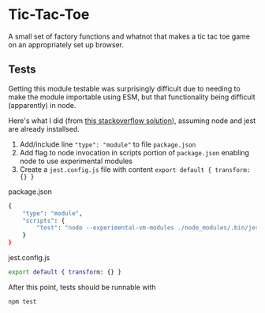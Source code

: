 # Tic-Tac-Toe
A small set of factory functions and whatnot that makes
a tic tac toe game on an appropriately set up browser.

## Tests
Getting this module testable was surprisingly difficult due to needing to
make the module importable using ESM, but that functionality being difficult
(apparently) in node.

Here's what I did (from [this stackoverflow solution](https://stackoverflow.com/questions/68956636/how-to-use-esm-tests-with-jest)),
assuming node and jest are already installsed.

1. Add/include line `"type": "module"` to file `package.json`
2. Add flag to node invocation in scripts portion of `package.json` enabling
   node to use experimental modules
3. Create a `jest.config.js` file with content `export default { transform: {} }`

package.json
```bash
{
    "type": "module",
    "scripts": {
        "test": "node --experimental-vm-modules ./node_modules/.bin/jest"
    }
}
```

jest.config.js
```bash
export default { transform: {} }
```

After this point, tests should be runnable with
```bash
npm test
```

